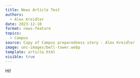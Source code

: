 ```yaml
---
title: News Article Test
authors: 
  - Alex Kreidler
date: 2023-12-10
format: news-feature
topics:
  - Campus
source: Copy of Campus preparedness story - Alex Kreidler
image: unc-images/bell-tower.webp
template: article.html
visible: true
---
```

Hi!